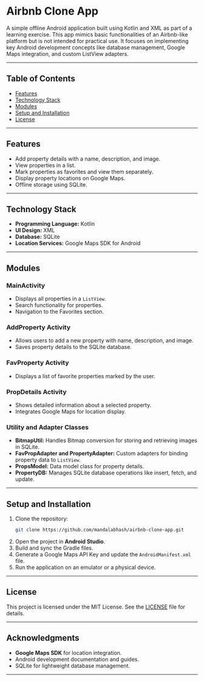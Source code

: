 # Airbnb Clone App  

A simple offline Android application built using Kotlin and XML as part of a learning exercise. This app mimics basic functionalities of an Airbnb-like platform but is not intended for practical use. It focuses on implementing key Android development concepts like database management, Google Maps integration, and custom ListView adapters.  

---

## Table of Contents  
- [Features](#features)  
- [Technology Stack](#technology-stack)  
- [Modules](#modules)  
- [Setup and Installation](#setup-and-installation)  
- [License](#license)  

---

## Features  
- Add property details with a name, description, and image.  
- View properties in a list.  
- Mark properties as favorites and view them separately.  
- Display property locations on Google Maps.  
- Offline storage using SQLite.  

---

## Technology Stack  
- **Programming Language:** Kotlin  
- **UI Design:** XML  
- **Database:** SQLite  
- **Location Services:** Google Maps SDK for Android  

---

## Modules  

### MainActivity  
- Displays all properties in a `ListView`.  
- Search functionality for properties.  
- Navigation to the Favorites section.  

### AddProperty Activity  
- Allows users to add a new property with name, description, and image.  
- Saves property details to the SQLite database.  

### FavProperty Activity  
- Displays a list of favorite properties marked by the user.  

### PropDetails Activity  
- Shows detailed information about a selected property.  
- Integrates Google Maps for location display.  

### Utility and Adapter Classes  
- **BitmapUtil:** Handles Bitmap conversion for storing and retrieving images in SQLite.  
- **FavPropAdapter and PropertyAdapter:** Custom adapters for binding property data to `ListView`.  
- **PropsModel:** Data model class for property details.  
- **PropertyDB:** Manages SQLite database operations like insert, fetch, and update.  

---

## Setup and Installation  

1. Clone the repository:  
   ```bash
   git clone https://github.com/mandalabhash/airbnb-clone-app.git
   ```  
2. Open the project in **Android Studio**.  
3. Build and sync the Gradle files.  
4. Generate a Google Maps API Key and update the `AndroidManifest.xml` file.  
5. Run the application on an emulator or a physical device.  

---

## License  
This project is licensed under the MIT License. See the [LICENSE](LICENSE) file for details.  

---

## Acknowledgments  
- **Google Maps SDK** for location integration.  
- Android development documentation and guides.  
- SQLite for lightweight database management.  


---

